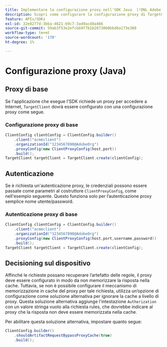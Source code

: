 ```yaml
---
title: Implementare la configurazione proxy nell'SDK Java  [!DNL Adobe Target]
description: Scopri come configurare la configurazione proxy di TargetClient nell'SDK Java [!DNL Adobe Target] .
feature: APIs/SDKs
exl-id: 32e8277d-3bba-4621-b9c7-3a49ac48a466
source-git-commit: 59ab3f53e2efcbb9f7b1b2073060bbd6a173e380
workflow-type: tm+mt
source-wordcount: '170'
ht-degree: 1%

---
```


# Configurazione proxy (Java)

## Proxy di base

Se l&#39;applicazione che esegue l&#39;SDK richiede un proxy per accedere a Internet, `TargetClient` dovrà essere configurato con una configurazione proxy come segue.

### Configurazione proxy di base

```java {line-numbers="true"}
ClientConfig clientConfig = ClientConfig.builder()
    .client("acmeclient")
    .organizationId("1234567890@AdobeOrg")
    .proxyConfig(new ClientProxyConfig(host,port))
    .build();
TargetClient targetClient = TargetClient.create(clientConfig);
```

## Autenticazione

Se è richiesta un&#39;autenticazione proxy, le credenziali possono essere passate come parametri al costruttore `ClientProxyConfig`, come nell&#39;esempio seguente. Questo funziona solo per l’autenticazione proxy semplice nome utente/password.

### Autenticazione proxy di base

```java {line-numbers="true"}
ClientConfig clientConfig = ClientConfig.builder()
    .client("acmeclient")
    .organizationId("1234567890@AdobeOrg")
    .proxyConfig(new ClientProxyConfig(host,port,username,password))
    .build();
TargetClient targetClient = TargetClient.create(clientConfig);
```

## Decisioning sul dispositivo

Affinché le richieste possano recuperare l’artefatto delle regole, il proxy deve essere configurato in modo da non memorizzare la risposta nella cache. Tuttavia, se non è possibile configurare il meccanismo di memorizzazione in cache del proxy per tale richiesta, utilizza un’opzione di configurazione come soluzione alternativa per ignorare la cache a livello di proxy. Questa soluzione alternativa aggiunge l&#39;intestazione `Authorization` con un valore stringa vuoto alla richiesta rules, che dovrebbe indicare al proxy che la risposta non deve essere memorizzata nella cache.

Per abilitare questa soluzione alternativa, impostare quanto segue:

```java {line-numbers="true"}
ClientConfig.builder()
    .shouldArtifactRequestBypassProxyCache(true)
    .build();
```


